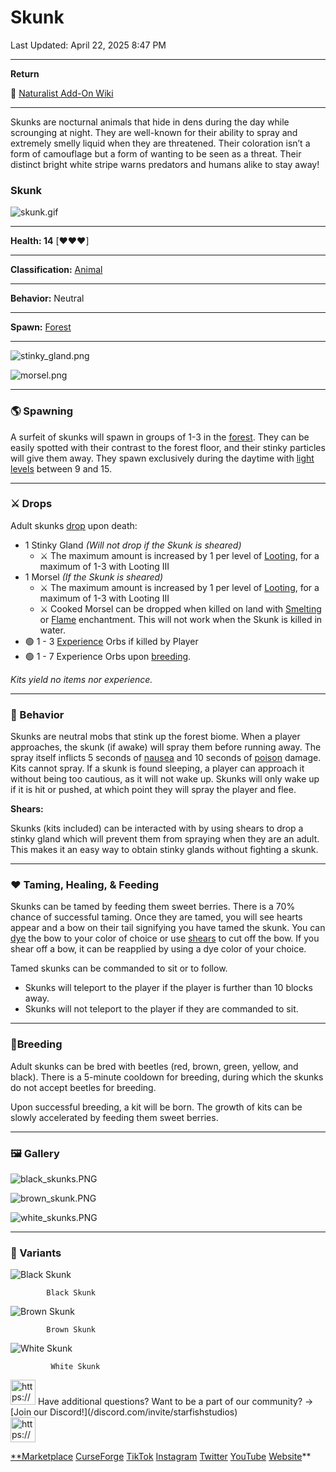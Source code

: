 # Skunk

Last Updated: April 22, 2025 8:47 PM

---

**Return**

🐻 [Naturalist Add-On Wiki](/www.notion.so/1a7a9a61c3f1800c8e32e893d6e7f430?pvs=21)

---

Skunks are nocturnal animals that hide in dens during the day while scrounging at night. They are well-known for their ability to spray and extremely smelly liquid when they are threatened. Their coloration isn’t a form of camouflage but a form of wanting to be seen as a threat. Their distinct bright white stripe warns predators and humans alike to stay away!

<aside>

### **Skunk**

![skunk.gif](skunk.gif)

---

**Health: 14** [♥️♥️♥️]

---

**Classification:** [Animal](/minecraft.fandom.com/wiki/Animal)

---

**Behavior:** Neutral

---

**Spawn:** [Forest](/minecraft.wiki/w/Forest)

---

![stinky_gland.png](stinky_gland.png)

![morsel.png](morsel.png)

</aside>

---

### 🌎 Spawning

A surfeit of skunks will spawn in groups of 1-3 in the [forest](/minecraft.wiki/w/Forest). They can be easily spotted with their contrast to the forest floor, and their stinky particles will give them away. They spawn exclusively during the daytime with [light levels](/minecraft.fandom.com/wiki/Light) between 9 and 15.

---

### ⚔️ Drops

Adult skunks [drop](/minecraft.fandom.com/wiki/Drops) upon death:

- 1 Stinky Gland *(Will not drop if the Skunk is sheared)*
    - ⚔️ The maximum amount is increased by 1 per level of [Looting](/minecraft.fandom.com/wiki/Looting), for a maximum of 1-3 with Looting III
- 1 Morsel *(If the Skunk is sheared)*
    - ⚔️ The maximum amount is increased by 1 per level of [Looting](/minecraft.fandom.com/wiki/Looting), for a maximum of 1-3 with Looting III
    - ⚔️ Cooked Morsel can be dropped when killed on land with [Smelting](/minecraft.fandom.com/wiki/Fire_Aspect) or [Flame](/minecraft.fandom.com/wiki/Flame) enchantment. This will not work when the Skunk is killed in water.
- 🟢 1 - 3 [Experience](/minecraft.fandom.com/wiki/Experience) Orbs if killed by Player
- 🟢 1 - 7 Experience Orbs upon [breeding](/minecraft.fandom.com/wiki/Breeding).

*Kits yield no items nor experience.*

---

### 🧠 Behavior

Skunks are neutral mobs that stink up the forest biome. When a player approaches, the skunk (if awake) will spray them before running away. The spray itself inflicts 5 seconds of [nausea](/minecraft.fandom.com/wiki/Nausea) and 10 seconds of [poison](/minecraft.wiki/w/Poison) damage. Kits cannot spray. If a skunk is found sleeping, a player can approach it without being too cautious, as it will not wake up. Skunks will only wake up if it is hit or pushed, at which point they will spray the player and flee.

**Shears:**

Skunks (kits included) can be interacted with by using shears to drop a stinky gland which will prevent them from spraying when they are an adult. This makes it an easy way to obtain stinky glands without fighting a skunk.

---

### ❤️ Taming, Healing, & Feeding

Skunks can be tamed by feeding them sweet berries. There is a 70% chance of successful taming.  Once they are tamed, you will see hearts appear and a bow on their tail signifying you have tamed the skunk. You can [dye](/minecraft.fandom.com/wiki/Dye) the bow to your color of choice or use [shears](/minecraft.fandom.com/wiki/Shears) to cut off the bow. If you shear off a bow, it can be reapplied by using a dye color of your choice.

Tamed skunks can be commanded to sit or to follow.

- Skunks will teleport to the player if the player is further than 10 blocks away.
- Skunks will not teleport to the player if they are commanded to sit.

---

### 🥚Breeding

Adult skunks can be bred with beetles (red, brown, green, yellow, and black). There is a 5-minute cooldown for breeding, during which the skunks do not accept beetles for breeding. 

Upon successful breeding, a kit will be born. The growth of kits can be slowly accelerated by feeding them sweet berries.

---

### 🖼️ Gallery

![black_skunks.PNG](black_skunks.png)

![brown_skunk.PNG](brown_skunk.png)

![white_skunks.PNG](white_skunks.png)

---

### 🎨 Variants

![            Black Skunk](black_skunk.gif)

            Black Skunk

![            Brown Skunk](brown_skunk.gif)

            Brown Skunk

![             White Skunk](white_skunk.gif)

             White Skunk

<aside>
<img src="https://www.notion.so/icons/headset_red.svg" alt="https://www.notion.so/icons/headset_red.svg" width="40px" /> Have additional questions? Want to be a part of our community? → [Join our Discord!](/discord.com/invite/starfishstudios)

</aside>

<aside>
<img src="https://www.notion.so/icons/star_red.svg" alt="https://www.notion.so/icons/star_red.svg" width="40px" />

[**Marketplace](/www.minecraft.net/en-us/marketplace/creator?name=Starfish%20Studios)      [CurseForge](/www.curseforge.com/members/starfish_studios/projects)      [TikTok](/www.tiktok.com/@starfishstudios)      [Instagram](/www.instagram.com/starfishstudiosinc/)      [Twitter](/twitter.com/starfishstudios)      [YouTube](/www.youtube.com/@starfishstudios)      [Website](/starfish-studios.com/)**

</aside>
